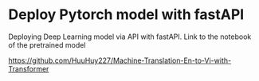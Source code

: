 # Deploy Pytorch model with fastAPI
Deploying Deep Learning model via API with fastAPI. Link to the notebook of the pretrained model

https://github.com/HuuHuy227/Machine-Translation-En-to-Vi-with-Transformer

